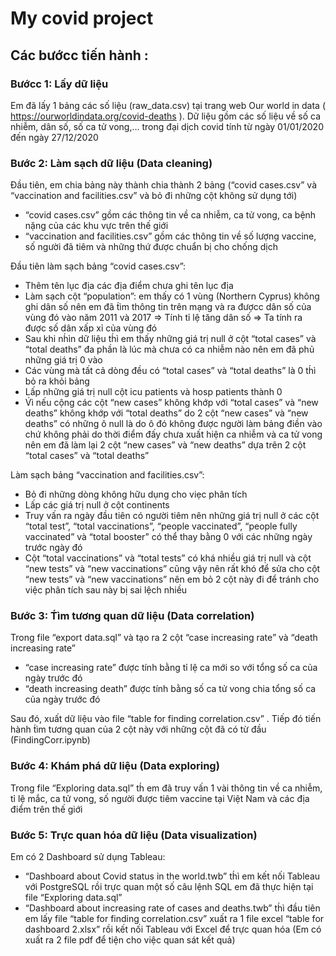 # My covid project
 

## Các bướcc tiến hành :

### Bướcc 1: Lấy dữ liệu

Em đã lấy 1 bảng các số liệu (raw_data.csv) tại trang web Our world in data ( https://ourworldindata.org/covid-deaths ). Dữ liệu gồm các số liệu về số ca nhiễm, dân số, số ca tử vong,… trong đại dịch covid tính từ ngày 01/01/2020 đến ngày 27/12/2020

### Bước 2: Làm sạch dữ liệu (Data cleaning)

Đầu tiên, em chia bảng này thành chia thành 2 bảng (“covid cases.csv” và “vaccination and facilities.csv” và bỏ đi những cột không sử dụng tới)

* “covid cases.csv” gồm các thông tin về ca nhiễm, ca tử vong, ca bệnh nặng của các khu vực trên thế giới
* “vaccination and facilities.csv” gồm các thông tin về số lượng vaccine, số người đã tiêm và những thứ được chuẩn bị cho chống dịch

Đầu tiên làm sạch bảng “covid cases.csv”:
* Thêm tên lục địa các địa điểm chưa ghi tên lục địa
* Làm sạch cột “population”: em thấy có 1 vùng (Northern Cyprus) không ghi dân số nên em đã t́ìm thông tin trên mạng và ra đượcc dân số của vùng đó vào năm 2011 và 2017 => Tính tỉ lệ tăng dân số => Ta tính ra được số dân xấp xỉ của vùng đó
* Sau khi nh́ìn dữ liệu th́ì em thấy những giá trị null ở cột “total cases” và “total deaths” đa phần là lúc mà chưa có ca nhiễm nào nên em đã phủ những giá trị 0 vào
* Các vùng mà tất cả dòng đều có “total cases” và “total deaths” là 0 th́ì bỏ ra khỏi bảng 
* Lấp những giá trị null cột icu patients và hosp patients thành 0
* V́ì nếu cộng các cột “new cases” không khớp với “total cases” và “new deaths” không khớp với “total deaths” do 2 cột “new cases” và “new deaths” có những ô null là do ô đó không được người làm bảng điền vào chứ không phải do thời điểm đấy chưa xuất hiện ca nhiễm và ca tử vong nên em đã làm lại 2 cột “new cases” và “new deaths” dựa trên 2 cột “total cases” và “total deaths”

Làm sạch bảng “vaccination and facilities.csv”:
* Bỏ đi những dòng không hữu dụng cho viẹc phân tích
* Lấp các giá trị null ở cột continents
* Truy vấn ra ngày đầu tiên có người tiêm nên những giá trị null ở các cột “total test”, “total vaccinations”, “people vaccinated”, “people fully vaccinated” và “total booster” có thể thay bằng 0 với các những ngày trước ngày đó
* Cột “total vaccinations” và “total tests” có khá nhiều giá trị null và cột “new tests” và “new vaccinations” cũng vậy nên rất khó để sửa cho cột “new tests” và “new vaccinations” nên em bỏ 2 cột này đi để tránh cho việc phân tích sau này bị sai lệch nhiều

### Bước 3: T́ìm tương quan dữ liệu (Data correlation)

Trong file “export data.sql” và tạo ra 2 cột “case increasing rate” và “death increasing rate”
* “case increasing rate” được tính bằng tỉ lệ ca mới so với tổng số ca của ngày trước đó
* “death increasing death” được tính bằng số ca tử vong chia tổng số ca của ngày trước đó

Sau đó, xuất dữ liệu vào file “table for finding correlation.csv” . Tiếp đó tiến hành t́ìm tương quan của 2 cột này với những cột đã có từ đầu (FindingCorr.ipynb)


### Bước 4: Khám phá dữ liệu (Data exploring)

Trong file “Exploring data.sql” th́ em đã truy vấn 1 vài thông tin về ca nhiễm, tỉ lệ mắc, ca tử vong, số người được tiêm vaccine tại Việt Nam và các địa điểm trên thế giới

### Bước 5: Trực quan hóa dữ liệu (Data visualization)

Em có 2 Dashboard sử dụng Tableau:
* “Dashboard about Covid status in the world.twb” th́ì em kết nối Tableau với PostgreSQL rồi trực quan một số câu lệnh SQL em đã thực hiện tại file “Exploring data.sql”
* “Dashboard about increasing rate of cases and deaths.twb” th́ì đầu tiên em lấy file “table for finding correlation.csv” xuất ra 1 file excel “table for dashboard 2.xlsx” rồi kết nối Tableau với Excel để trực quan hóa
 (Em có xuất ra 2 file pdf để tiện cho việc quan sát kết quả)




